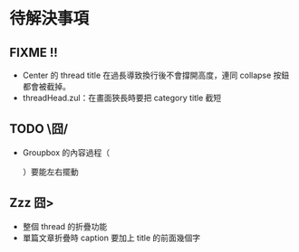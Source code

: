 待解決事項
========

FIXME !!
--------
* Center 的 thread title 在過長導致換行後不會撐開高度，連同 collapse 按鈕都會被截掉。
* threadHead.zul：在畫面狹長時要把 category title 截短

TODO \囧/
---------
* Groupbox 的內容過程（<pre>）要能左右擺動

Zzz 囧>
-------
* 整個 thread 的折疊功能
* 單篇文章折疊時 caption 要加上 title 的前面幾個字
